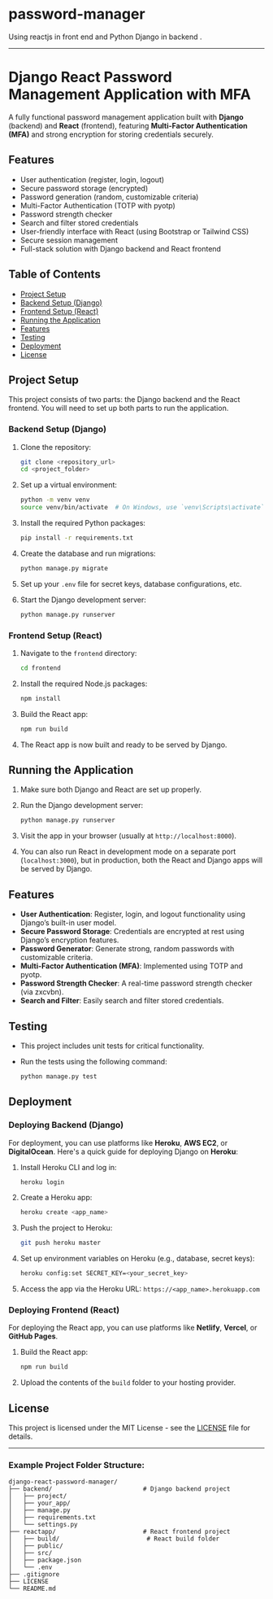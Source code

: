 # password-manager
Using reactjs in front end and  Python Django in backend .

<hr>

# Django React Password Management Application with MFA

A fully functional password management application built with **Django** (backend) and **React** (frontend), featuring **Multi-Factor Authentication (MFA)** and strong encryption for storing credentials securely.

## Features

- User authentication (register, login, logout)
- Secure password storage (encrypted)
- Password generation (random, customizable criteria)
- Multi-Factor Authentication (TOTP with pyotp)
- Password strength checker
- Search and filter stored credentials
- User-friendly interface with React (using Bootstrap or Tailwind CSS)
- Secure session management
- Full-stack solution with Django backend and React frontend

## Table of Contents

- [Project Setup](#project-setup)
- [Backend Setup (Django)](#backend-setup-django)
- [Frontend Setup (React)](#frontend-setup-react)
- [Running the Application](#running-the-application)
- [Features](#features)
- [Testing](#testing)
- [Deployment](#deployment)
- [License](#license)

## Project Setup

This project consists of two parts: the Django backend and the React frontend. You will need to set up both parts to run the application.

### Backend Setup (Django)

1. Clone the repository:

    ```bash
    git clone <repository_url>
    cd <project_folder>
    ```

2. Set up a virtual environment:

    ```bash
    python -m venv venv
    source venv/bin/activate  # On Windows, use `venv\Scripts\activate`
    ```

3. Install the required Python packages:

    ```bash
    pip install -r requirements.txt
    ```

4. Create the database and run migrations:

    ```bash
    python manage.py migrate
    ```

5. Set up your `.env` file for secret keys, database configurations, etc.

6. Start the Django development server:

    ```bash
    python manage.py runserver
    ```

### Frontend Setup (React)

1. Navigate to the `frontend` directory:

    ```bash
    cd frontend
    ```

2. Install the required Node.js packages:

    ```bash
    npm install
    ```

3. Build the React app:

    ```bash
    npm run build
    ```

4. The React app is now built and ready to be served by Django.

## Running the Application

1. Make sure both Django and React are set up properly.

2. Run the Django development server:

    ```bash
    python manage.py runserver
    ```

3. Visit the app in your browser (usually at `http://localhost:8000`).

4. You can also run React in development mode on a separate port (`localhost:3000`), but in production, both the React and Django apps will be served by Django.

## Features

- **User Authentication**: Register, login, and logout functionality using Django’s built-in user model.
- **Secure Password Storage**: Credentials are encrypted at rest using Django’s encryption features.
- **Password Generator**: Generate strong, random passwords with customizable criteria.
- **Multi-Factor Authentication (MFA)**: Implemented using TOTP and pyotp.
- **Password Strength Checker**: A real-time password strength checker (via zxcvbn).
- **Search and Filter**: Easily search and filter stored credentials.

## Testing

- This project includes unit tests for critical functionality.
- Run the tests using the following command:

    ```bash
    python manage.py test
    ```

## Deployment

### Deploying Backend (Django)

For deployment, you can use platforms like **Heroku**, **AWS EC2**, or **DigitalOcean**. Here's a quick guide for deploying Django on **Heroku**:

1. Install Heroku CLI and log in:

    ```bash
    heroku login
    ```

2. Create a Heroku app:

    ```bash
    heroku create <app_name>
    ```

3. Push the project to Heroku:

    ```bash
    git push heroku master
    ```

4. Set up environment variables on Heroku (e.g., database, secret keys):

    ```bash
    heroku config:set SECRET_KEY=<your_secret_key>
    ```

5. Access the app via the Heroku URL: `https://<app_name>.herokuapp.com`

### Deploying Frontend (React)

For deploying the React app, you can use platforms like **Netlify**, **Vercel**, or **GitHub Pages**.

1. Build the React app:

    ```bash
    npm run build
    ```

2. Upload the contents of the `build` folder to your hosting provider.

## License

This project is licensed under the MIT License - see the [LICENSE](LICENSE) file for details.

---

### **Example Project Folder Structure**:

```plaintext
django-react-password-manager/
├── backend/                         # Django backend project
│   ├── project/
│   ├── your_app/
│   ├── manage.py
│   ├── requirements.txt
│   └── settings.py
├── reactapp/                        # React frontend project
│   ├── build/                        # React build folder
│   ├── public/
│   ├── src/
│   ├── package.json
│   └── .env
├── .gitignore
├── LICENSE
└── README.md
